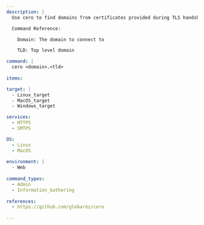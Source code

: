 ```yaml
---
description: |
  Use cero to find domains from certificates provided during TLS handshake

  Command Reference:

    Domain: The domain to connect to

    TLD: Top level domain

command: |
  cero <domain>.<tld>
  
items:

target: |
  - Linux_target
  - MacOS_target
  - Windows_target

services:
  - HTTPS
  - SMTPS

OS:
  - Linux
  - MacOS
  
environment: |
  - Web
  
command_types:
  - Admin
  - Information_Gathering
  
references:
  - https://github.com/glebarez/cero
  
---
```

